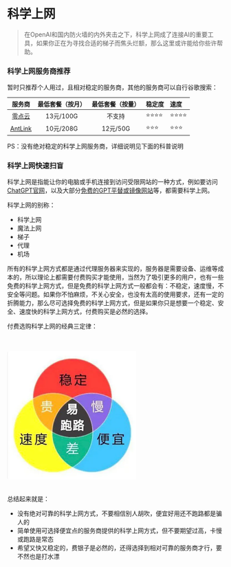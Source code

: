 # 科学上网

> 在OpenAI和国内防火墙的内外夹击之下，科学上网成了连接AI的重要工具，如果你正在为寻找合适的梯子而焦头烂额，那么这里或许能给你些许帮助。

### 科学上网服务商推荐

暂时只推荐个人用过，且相对稳定的服务商，其他的服务商可以自行谷歌搜索：

| 服务商 | 最低套餐（按月） | 最低套餐（按量） | 稳定度 | 速度 |
| :----: | :----: | :----: | :---- | :---- |
| [零点云](https://hd.vdoos.pw/auth/register?code=YMX5) | 13元/100G | 不支持 | ⭐⭐⭐⭐ | ⭐⭐⭐⭐ |
| [AntLink](https://antlink.cc/#/register?code=IiwzN0HO) | 10元/208G | 12元/50G | ⭐⭐⭐ | ⭐⭐⭐ |

PS：没有绝对稳定的科学上网服务商，详细说明见下面的科普说明

### 科学上网快速扫盲

科学上网是指能让你的电脑或手机连接到访问受限网站的一种方式，例如要访问[ChatGPT官网](https://ai.com)，以及大部分[免费的GPT平替或镜像网站](./FreeChatGPTSiteList.md)等，都需要科学上网。

科学上网的别称：

- 科学上网
- 魔法上网
- 梯子
- 代理
- 机场

所有的科学上网方式都是通过代理服务器来实现的，服务器是需要设备、运维等成本的，所以理论上都需要付费购买才能使用，当然为了吸引更多的用户，也有一些免费的科学上网方式，但是免费的科学上网方式一般都会有：不稳定，速度慢，不安全等问题。如果你不怕麻烦，不关心安全，也没有太高的使用要求，还有一定的折腾能力，那么尽可选择免费的科学上网方式，但是如果你只是想要一个稳定、安全、速度快的科学上网方式，付费购买是必然的选择。  

付费选购科学上网的经典三定律：

<br />
<br />

<img src="../assets/img/airport.webp" width=300 alt="付费选择科学上网的经典三原则" />

<br />
<br />

总结起来就是：

- 没有绝对可靠的科学上网方式，不要相信别人胡吹，便宜好用还不跑路都是骗人的
- 简单使用可选择便宜点的服务商提供的科学上网方式，但不要期望过高，卡慢或跑路是常态
- 希望又快又稳定的，费银子是必然的，还得选择到相对可靠的服务商才行，要不然也是打水漂
